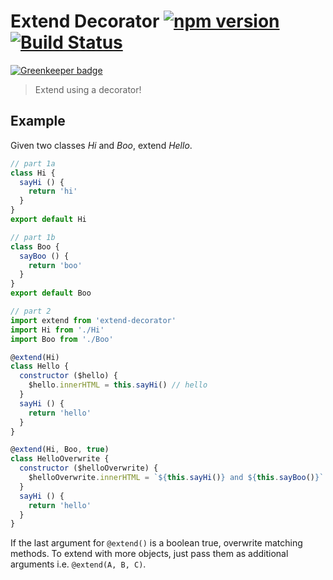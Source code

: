 # Extend Decorator [![npm version](https://badge.fury.io/js/extend-decorator.svg)](https://badge.fury.io/js/extend-decorator) [![Build Status](https://travis-ci.org/bbmoz/extend-decorator.svg)](https://travis-ci.org/bbmoz/extend-decorator)

[![Greenkeeper badge](https://badges.greenkeeper.io/bbmoz/extend-decorator.svg)](https://greenkeeper.io/)

> Extend using a decorator!

## Example

Given two classes *Hi* and *Boo*, extend *Hello*.

```javascript
// part 1a
class Hi {
  sayHi () {
    return 'hi'
  }
}
export default Hi
```

```javascript
// part 1b
class Boo {
  sayBoo () {
    return 'boo'
  }
}
export default Boo
```

```javascript
// part 2
import extend from 'extend-decorator'
import Hi from './Hi'
import Boo from './Boo'

@extend(Hi)
class Hello {
  constructor ($hello) {
    $hello.innerHTML = this.sayHi() // hello
  }
  sayHi () {
    return 'hello'
  }
}

@extend(Hi, Boo, true)
class HelloOverwrite {
  constructor ($helloOverwrite) {
    $helloOverwrite.innerHTML = `${this.sayHi()} and ${this.sayBoo()}` // hi and boo
  }
  sayHi () {
    return 'hello'
  }
}
```

If the last argument for `@extend()` is a boolean true, overwrite matching methods. To extend with more objects, just pass them as additional arguments i.e. `@extend(A, B, C)`.
